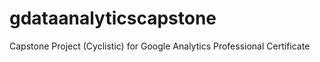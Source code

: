 # gdataanalyticscapstone
Capstone Project (Cyclistic) for Google Analytics Professional Certificate
